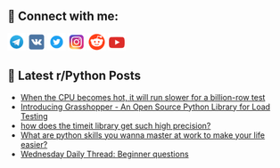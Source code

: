 ## 🔎 Connect with me:
[<img src="https://github.com/bullbesh/bullbesh/blob/main/images/Telegram.png" width="32" height="32" />](https://t.me/bullbesh)
[<img src="https://github.com/bullbesh/bullbesh/blob/main/images/VK.png" width="32" height="32" />](https://vk.com/bullbesh)
[<img src="https://github.com/bullbesh/bullbesh/blob/main/images/Twitter.png" width="32" height="32" />](https://twitter.com/bullbesh1)
[<img src="https://github.com/bullbesh/bullbesh/blob/main/images/Instagram.png" width="32" height="32" />](https://www.instagram.com/bullbesh)
[<img src="https://github.com/bullbesh/bullbesh/blob/main/images/Reddit.png" width="32" height="32" />](https://www.reddit.com/user/bullbesh)
[<img src="https://github.com/bullbesh/bullbesh/blob/main/images/YouTube.png" width="32" height="32" />](https://www.youtube.com/channel/UCtfjRs6uzgq5mfm8S06WTcg)

## 📕 Latest r/Python Posts
<!-- BLOG-POST-LIST:START -->
- [When the CPU becomes hot, it will run slower for a billion-row test](https://www.reddit.com/r/Python/comments/13di3pi/when_the_cpu_becomes_hot_it_will_run_slower_for_a/)
- [Introducing Grasshopper - An Open Source Python Library for Load Testing](https://www.reddit.com/r/Python/comments/13dghoc/introducing_grasshopper_an_open_source_python/)
- [how does the timeit library get such high precision?](https://www.reddit.com/r/Python/comments/13dfi21/how_does_the_timeit_library_get_such_high/)
- [What are python skills you wanna master at work to make your life easier?](https://www.reddit.com/r/Python/comments/13df1lb/what_are_python_skills_you_wanna_master_at_work/)
- [Wednesday Daily Thread: Beginner questions](https://www.reddit.com/r/Python/comments/13dahzw/wednesday_daily_thread_beginner_questions/)
<!-- BLOG-POST-LIST:END -->
